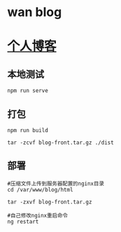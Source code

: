 # wan blog
# [个人博客](https://2fun.top)

## 本地测试
```shell
npm run serve
```

## 打包
```shell
npm run build

tar -zcvf blog-front.tar.gz ./dist
```

## 部署
```shell
#压缩文件上传到服务器配置的nginx目录
cd /var/www/blog/html

tar -zxvf blog-front.tar.gz

#自己修改nginx重启命令
ng restart
```

